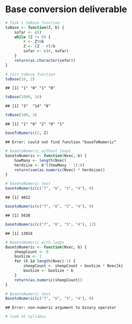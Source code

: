 Base conversion deliverable
========================================================

```r
# Task 1 toBase function
toBase <- function(Z, b) {
    sofar <- c()
    while (Z != 0) {
        r <- Z%%b
        Z <- (Z - r)/b
        sofar <- c(r, sofar)
    }
    return(as.character(sofar))
}
```

```r
# test toBase function
toBase(10, 2)
```

```
## [1] "1" "0" "1" "0"
```

```r
toBase(1000, 16)
```

```
## [1] "3"  "14" "8"
```

```r
toBase(100, 3)
```

```
## [1] "1" "0" "2" "0" "1"
```




```r
baseToNumeric(2, Z)
```

```
## Error: could not find function "baseToNumeric"
```


```r
# basetoNumeric without loops
basetoNumeric <- function(Nvec, b) {
    howMany <- length(Nvec)
    herdsize <- b^((howMany - 1):0)
    return(sum(as.numeric(Nvec) * herdsize))
}
```


```r
# basetoNumeric test
basetoNumeric(c("7", "6", "5", "4"), 8)
```

```
## [1] 4012
```

```r
basetoNumeric(c("7", "6", "5", "4"), 9)
```

```
## [1] 5638
```

```r
basetoNumeric(c("7", "6", "5", "4"), 12)
```

```
## [1] 13024
```


```r
# basetoNumeric with loops
BasetoNumeric <- function(Nvec, b) {
    sheepCount <- 0
    boxSize <- 1
    for (k in length(Nvec):1) {
        sheepCount <- sheepCount + boxSize * Nvec[k]
        boxSize <- boxSize * b
    }
    return(as.numeric(sheepCount))
}
```

```r
# BasetoNumeric test
BasetoNumeric(c("7", "6", "5", "4"), 8)
```

```
## Error: non-numeric argument to binary operator
```

```r
# look at syllabus
```


```


